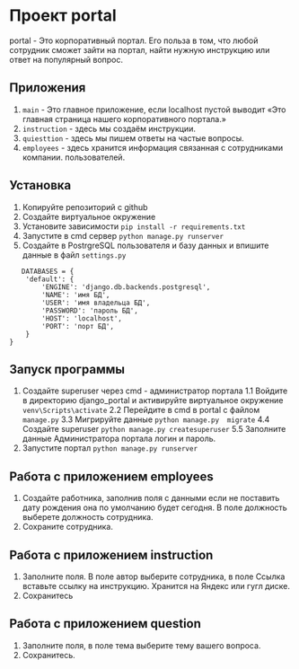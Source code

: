 # Проект portal

portal - Это корпоративный портал. Его польза в том, что любой сотрудник сможет зайти на портал, найти нужную инструкцию или ответ на популярный вопрос.

## Приложения
1. `main` - Это главное приложение, если localhost пустой
выводит «Это главная страница нашего корпоративного портала.»
2. `instruction` - здесь мы создаём инструкции.
3. `quiesttion` - здесь мы пишем ответы на частые вопросы. 
4. `employees` - здесь хранится информация связанная с сотрудниками компании.
пользователей.

## Установка
1. Копируйте репозиторий с github
2. Создайте виртуальное окружение 
3. Установите зависимости `pip install -r requirements.txt`
4. Запустите в cmd сервер `python manage.py runserver`
5. Создайте в PostrgreSQL пользователя и базу данных
   и впишите данные в файл `settings.py`
```
   DATABASES = {
    'default': {
        'ENGINE': 'django.db.backends.postgresql',
        'NAME': 'имя БД',
        'USER': 'имя владельца БД',
        'PASSWORD': 'пароль БД',
        'HOST': 'localhost',
        'PORT': 'порт БД',
    }
}
```
## Запуск программы
1. Создайте superuser через cmd - администратор портала
    1.1 Войдите в директорию django_portal и активируйте 
        виртуальное окружение `venv\Scripts\activate`
    2.2 Перейдите в cmd в portal c файлом `manage.py`
    3.3 Мигрируйте данные `python manage.py  migrate`
    4.4 Создайте superuser `python manage.py createsuperuser`
    5.5 Заполните данные Администратора портала логин и пароль.
2. Запустите портал `python manage.py runserver`

## Работа с приложением employees
1. Создайте работника, заполнив поля с данными
если не поставить дату рождения она по умолчанию 
будет сегодня. В поле должность выберете должность
сотрудника.
2. Сохраните сотрудника.

## Работа с приложением instruction
1. Заполните поля. В поле автор выберите сотрудника,
в поле Ссылка вставьте ссылку на инструкцию. Хранится на Яндекс или гугл 
диске.
2. Сохранитесь

## Работа с приложением question
1. Заполните поля, в поле тема выберите тему вашего вопроса.
2. Сохранитесь.


    


    


